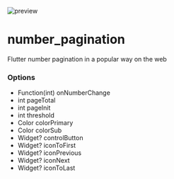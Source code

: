 ![preview](https://user-images.githubusercontent.com/13146337/151349858-13e27aae-f5a2-40c7-9848-f94b00203472.gif)
# number_pagination
Flutter number pagination in a popular way on the web

### Options
 - Function(int) onNumberChange
 - int pageTotal
 - int pageInit
 - int threshold
 - Color colorPrimary
 - Color colorSub
 - Widget? controlButton
 - Widget? iconToFirst
 - Widget? iconPrevious
 - Widget? iconNext
 - Widget? iconToLast
